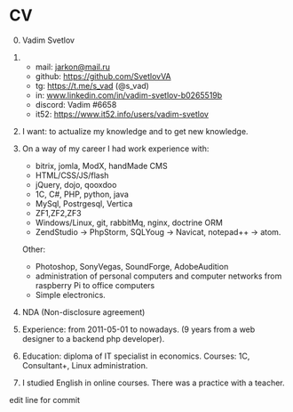 # CV

0. Vadim Svetlov
0. 
    * mail: jarkon@mail.ru
    * github: https://github.com/SvetlovVA
    * tg: https://t.me/s_vad (@s_vad)
    * in: www.linkedin.com/in/vadim-svetlov-b0265519b
    * discord: Vadim #6658
    * it52: https://www.it52.info/users/vadim-svetlov
0. I want: to actualize my knowledge and to get new knowledge.
0. On a way of my career I had work experience with:
    * bitrix, jomla, ModX, handMade CMS
    * HTML/CSS/JS/flash
    * jQuery, dojo, qooxdoo
    * 1C, C#, PHP, python, java
    * MySql, Postrgesql, Vertica
    * ZF1,ZF2,ZF3
    * Windows/Linux, git, rabbitMq, nginx, doctrine ORM
    * ZendStudio -> PhpStorm, SQLYoug -> Navicat, notepad++ -> atom.
   
    Other:
    
    * Photoshop, SonyVegas, SoundForge, AdobeAudition
    * administration of personal computers and computer networks from raspberry Pi to office computers
    * Simple electronics.
0. NDA (Non-disclosure agreement)
0. Experience: from 2011-05-01 to nowadays. (9 years from a web designer to a backend php developer).
0. Education: diploma of IT specialist in economics. Сourses: 1C, Consultant+, Linux administration.
0.  I studied English in online courses. There was a practice with a teacher.

edit line for commit